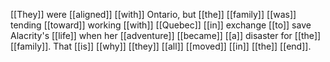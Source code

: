 [[They]] were [[aligned]] [[with]] Ontario, but [[the]] [[family]] [[was]] tending [[toward]] working [[with]] [[Quebec]] [[in]] exchange [[to]] save Alacrity's [[life]] when her [[adventure]] [[became]] [[a]] disaster for [[the]] [[family]]. That [[is]] [[why]] [[they]] [[all]] [[moved]] [[in]] [[the]] [[end]].  